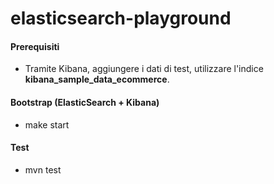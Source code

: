 # elasticsearch-playground

#### Prerequisiti
* Tramite Kibana, aggiungere i dati di test, utilizzare l'indice **kibana_sample_data_ecommerce**.

#### Bootstrap (ElasticSearch + Kibana)
* make start

#### Test
* mvn test
